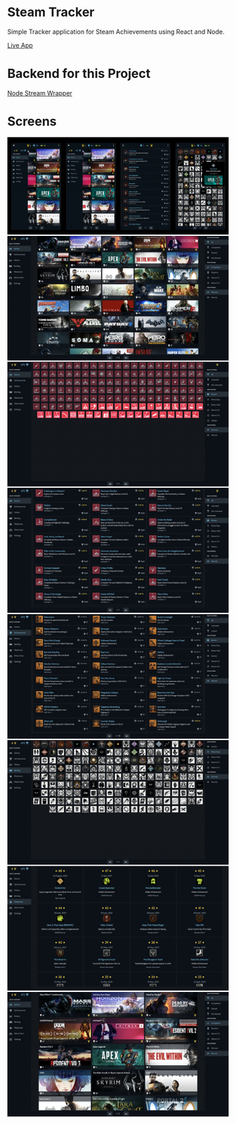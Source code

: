 # Steam Tracker

Simple Tracker application for Steam Achievements using React and Node.

[Live App](https://steamtracker.vercel.app/)

# Backend for this Project

[Node Stream Wrapper](https://github.com/jeevakalaiselvam/node-steam-rest-wrapper)

# Screens

![Screenshot](screens/screen.webp)
![Screenshot](screens/screen1.webp)
![Screenshot](screens/screen2.webp)
![Screenshot](screens/screen3.webp)
![Screenshot](screens/screen4.webp)
![Screenshot](screens/screen5.webp)
![Screenshot](screens/screen6.webp)
![Screenshot](screens/screen7.webp)

<!-- pm2 serve build 8080 --spa  -->
